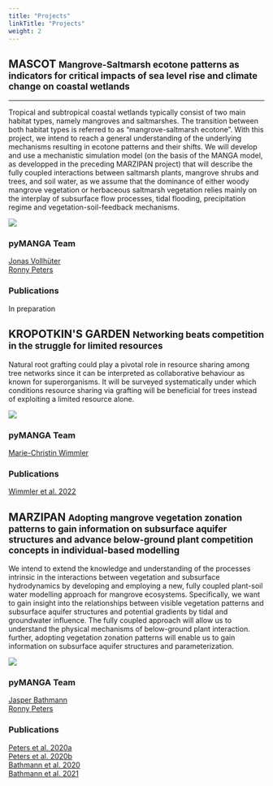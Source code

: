 ```yaml
---
title: "Projects"
linkTitle: "Projects"
weight: 2
---
```



<div class="container">
    <div class="border rounded p-3 mt-5">
        <h2>
            <span class="text-primary">MASCOT</span>
            <small class="text-muted">Mangrove-Saltmarsh ecotone patterns as indicators for critical impacts of sea
                level rise and climate change on coastal wetlands</small>
        </h2>
        <hr>
        <p>
            Tropical and subtropical coastal wetlands typically consist of two main habitat types, namely mangroves and 
            saltmarshes. The transition between both habitat types is referred to as “mangrove-saltmarsh ecotone”. 
            With this project, we intend to reach a general understanding of the underlying mechanisms resulting in 
            ecotone patterns and their shifts. We will develop and use a mechanistic simulation model (on the basis of 
            the MANGA model, as developped in the preceding MARZIPAN project) that will describe the fully coupled 
            interactions between saltmarsh plants, mangrove shrubs and trees, and soil water, as we assume that the 
            dominance of either woody mangrove vegetation or herbaceous saltmarsh vegetation relies mainly on the 
            interplay of subsurface flow processes, tidal flooding, precipitation regime and vegetation-soil-feedback 
            mechanisms.
        </p>
        <div class="row">
            <div class="col-12 col-lg-7">
                <img class="img-fluid img-thumbnail"
                     src="https://tu-dresden.de/bu/umwelt/forst/ww/bsa/ressourcen/bilder/Projekte/mascot.png/@@images/b9316002-2fdf-4ed9-881a-20d6d77d5083.png"/>
            </div>
            <div class="col d-flex align-items-center">
                <div>
                    <h3>pyMANGA Team</h3>
                    <p>
                        <a href="https://www.bcp.fu-berlin.de/biologie/arbeitsgruppen/botanik/ag_tietjen/People/doktoranden/Vollhueter/index.html" target="_blank">Jonas
                            Vollhüter </a><br>
                        <a href="https://tu-dresden.de/bu/umwelt/forst/ww/bsa/die-professur/staff/ronny-peters" target="_blank">Ronny Peters</a><br>
                    </p>
                    <h3>Publications</h3>
                    <p>In preparation</p>
                </div>
            </div>
        </div>
    </div>
    <div class="border rounded p-3 mt-5">
        <h2>
            KROPOTKIN'S GARDEN
            <small class="text-muted">Networking beats competition in the struggle for limited resources</small>
        </h2>
        <p>
            Natural root grafting could play a pivotal role in resource sharing among tree networks since it can be 
            interpreted as collaborative behaviour as known for superorganisms. It will be surveyed systematically 
            under which conditions resource sharing via grafting will be beneficial for trees instead of exploiting a 
            limited resource alone.
        </p>
        <div class="row">
            <div class="col-12 col-md-auto">
                <img class="img-fluid img-thumbnail"
                     src="https://tu-dresden.de/bu/umwelt/forst/ww/bsa/ressourcen/bilder/Projekte/tree_network_plot.png/@@images/e3519aa8-4abc-448d-9ea0-8d74d6275094.png"/>
            </div>
            <div class="col d-flex align-items-center">
                <div>
                    <h3>pyMANGA Team</h3>
                    <p>
                        <a href="https://tu-dresden.de/bu/umwelt/forst/ww/bsa/die-professur/staff/marie-wimmler" target="_blank">Marie-Christin Wimmler</a><br>
                    </p>
                    <h3>Publications</h3>
                    <p>
                        <a href="https://doi.org/10.1093/aob/mcac074" target="_blank">Wimmler et al. 2022</a><br>
                    </p>
                </div>
            </div>
        </div>
    </div>
    <div class="border rounded p-3 mt-5">
        <h2>
            MARZIPAN
            <small class="text-muted">Adopting mangrove vegetation zonation patterns to gain information on subsurface 
                aquifer structures and advance below-ground plant competition concepts in individual-based modelling</small>
        </h2>
        <p>
            We intend to extend the knowledge and understanding of the processes intrinsic in the interactions between vegetation and subsurface hydrodynamics by developing and employing a new, fully coupled plant-soil water modelling approach for mangrove ecosystems.
            Specifically, we want to gain insight into the relationships between visible vegetation patterns and subsurface aquifer structures and potential gradients by tidal and groundwater influence.
            The fully coupled approach will allow us to understand the physical mechanisms of below-ground plant interaction.
            further, adopting vegetation zonation patterns will enable us to gain information on subsurface aquifer structures and parameterization.
        </p>
        <div class="row">
            <div class="col-12 col-lg-7">
                <img class="img-fluid img-thumbnail" 
                     src="https://tu-dresden.de/bu/umwelt/forst/ww/bsa/ressourcen/bilder/Projekte/MARZIPAN.jpg/@@images/0a149582-324b-4039-b5ff-ae39e5c96402.jpeg"/>
            </div>
            <div class="col d-flex align-items-center">
                <div>
                    <h3>pyMANGA Team</h3>
                        <a href="https://github.com/jbathmann/" target="_blank">Jasper Bathmann</a><br>
                        <a href="https://tu-dresden.de/bu/umwelt/forst/ww/bsa/die-professur/staff/ronny-peters" target="_blank">Ronny Peters</a><br>
                    <h3>Publications</h3>
                    <p>
                        <a href="https://doi.org/10.1007/s11273-020-09733-0" target="_blank">Peters et al. 2020a</a><br>
                        <a href="https://doi.org/10.1016/j.ecss.2020.106797" target="_blank">Peters et al. 2020b</a><br>
                        <a href="https://doi.org/10.1016/j.ecolmodel.2020.108973" target="_blank">Bathmann et al. 2020</a><br>
                        <a href="https://doi.org/10.1016/j.agrformet.2021.108547" target="_blank">Bathmann et al. 2021</a><br>
                    </p>
                </div>
            </div>
        </div>
    </div>
</div>
